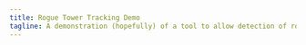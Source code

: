 ```yaml
---
title: Rogue Tower Tracking Demo
tagline: A demonstration (hopefully) of a tool to allow detection of rogue cellphone towers. Praise the Demo Gods!
---
```

